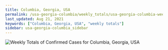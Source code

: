 ```yaml
---
title: Columbia, Georgia, USA
permalink: /usa-georgia-columbia/weekly_totals/usa-georgia-columbia-weekly_totals.html
last_updated: Aug 21, 2021
keywords: ["Columbia, Georgia, USA", "weekly totals"]
sidebar: usa-georgia-columbia_sidebar
---
```


![Weekly Totals of Confirmed Cases for Columbia, Georgia, USA](/covid_tracker/images/graphs/usa-georgia-columbia-weekly_totals_graph.png)
